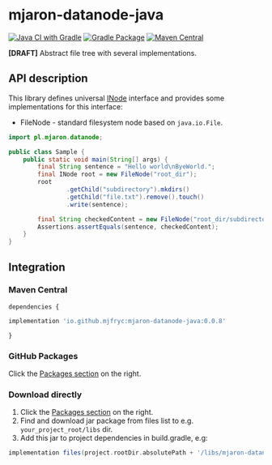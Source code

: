 # mjaron-datanode-java

[![Java CI with Gradle](https://github.com/mjfryc/mjaron-datanode-java/actions/workflows/gradle.yml/badge.svg)](https://github.com/mjfryc/mjaron-datanode-java/actions/workflows/gradle.yml)
[![Gradle Package](https://github.com/mjfryc/mjaron-datanode-java/actions/workflows/gradle-publish.yml/badge.svg)](https://github.com/mjfryc/mjaron-datanode-java/actions/workflows/gradle-publish.yml)
[![Maven Central](https://img.shields.io/maven-central/v/io.github.mjfryc/mjaron-datanode-java?color=blue&style=flat)](https://search.maven.org/artifact/io.github.mjfryc/mjaron-datanode-java/)

**[DRAFT]** Abstract file tree with several implementations.

## API description

This library defines
universal [INode](https://github.com/mjfryc/mjaron-datanode-java/blob/main/src/main/java/pl/mjaron/datanode/INode.java)
interface and provides some implementations for this interface:

* FileNode - standard filesystem node based on `java.io.File`.

```java
import pl.mjaron.datanode;

public class Sample {
    public static void main(String[] args) {
        final String sentence = "Hello world\nByeWorld.";
        final INode root = new FileNode("root_dir");
        root
                .getChild("subdirectory").mkdirs()
                .getChild("file.txt").remove().touch()
                .write(sentence);

        final String checkedContent = new FileNode("root_dir/subdirectory/file.txt").readString();
        Assertions.assertEquals(sentence, checkedContent);
    }
}
```

## Integration

### Maven Central

`dependencies {`
```gradle
implementation 'io.github.mjfryc:mjaron-datanode-java:0.0.8'
```
`}`

### GitHub Packages

Click the [Packages section](https://github.com/mjfryc?tab=packages&repo_name=mjaron-datanode-java) on the right.

### Download directly

1. Click the [Packages section](https://github.com/mjfryc?tab=packages&repo_name=mjaron-datanode-java) on the right.
2. Find and download jar package from files list to e.g. `your_project_root/libs` dir.
3. Add this jar to project dependencies in build.gradle, e.g:

```gradle
implementation files(project.rootDir.absolutePath + '/libs/mjaron-datanode-java-0.0.8.jar')
```
